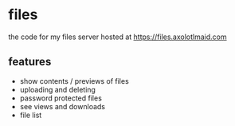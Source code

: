 # files
the code for my files server hosted at https://files.axolotlmaid.com

## features
- show contents / previews of files
- uploading and deleting
- password protected files
- see views and downloads
- file list